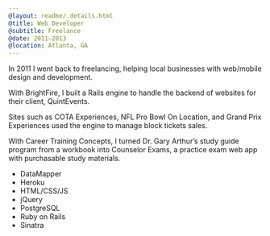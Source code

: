 ```yaml
---
@layout: readme/.details.html
@title: Web Developer
@subtitle: Freelance
@date: 2011–2013
@location: Atlanta, GA
---
```

<!-- Nov 11 - Feb 13 -->

In 2011 I went back to freelancing, helping local businesses with web/mobile
design and development.

With BrightFire, I built a Rails engine to handle the backend of websites for
their client, QuintEvents.

Sites such as COTA Experiences, NFL Pro Bowl On Location, and Grand Prix
Experiences used the engine to manage block tickets sales.

With Career Training Concepts, I turned Dr. Gary Arthur’s study guide program
from a workbook into Counselor Exams, a practice exam web app with purchasable
study materials.

- DataMapper
- Heroku
- HTML/CSS/JS
- jQuery
- PostgreSQL
- Ruby on Rails
- Sinatra
